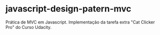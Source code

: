 # javascript-design-patern-mvc
Prática de MVC em Javascript. Implementação da tarefa extra "Cat Clicker Pro" do Curso Udacity.
